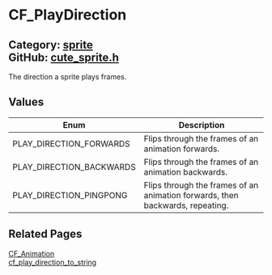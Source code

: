 [](../header.md ':include')

# CF_PlayDirection

Category: [sprite](https://github.com/RandyGaul/cute_framework/blob/master/docs/api_reference?id=sprite)  
GitHub: [cute_sprite.h](https://github.com/RandyGaul/cute_framework/blob/master/include/cute_sprite.h)  
---

The direction a sprite plays frames.

## Values

Enum | Description
--- | ---
PLAY_DIRECTION_FORWARDS | Flips through the frames of an animation forwards.
PLAY_DIRECTION_BACKWARDS | Flips through the frames of an animation backwards.
PLAY_DIRECTION_PINGPONG | Flips through the frames of an animation forwards, then backwards, repeating.

## Related Pages

[CF_Animation](https://github.com/RandyGaul/cute_framework/blob/master/docs/sprite/cf_animation.md)  
[cf_play_direction_to_string](https://github.com/RandyGaul/cute_framework/blob/master/docs/sprite/cf_play_direction_to_string.md)  
